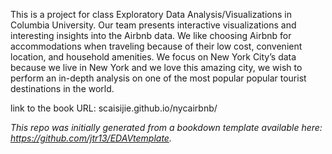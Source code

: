 This is a project for class Exploratory Data Analysis/Visualizations in Columbia University. Our team presents interactive visualizations and interesting insights into the Airbnb data. We like choosing Airbnb for accommodations when traveling because of their low cost, convenient location, and household amenities. We focus on New York City’s data because we live in New York and we love this amazing city, we wish to perform an in-depth analysis on one of the most popular popular tourist destinations in the world.

link to the book URL:	scaisijie.github.io/nycairbnb/

*This repo was initially generated from a bookdown template available here: https://github.com/jtr13/EDAVtemplate.*	


